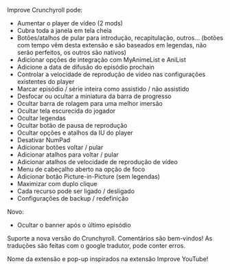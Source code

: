 Improve Crunchyroll pode:
 - Aumentar o player de vídeo (2 mods)
 - Cubra toda a janela em tela cheia
 - Botões/atalhos de pular para introdução, recapitulação, outros... (botões com tempo vêm desta extensão e são baseados em legendas, não serão perfeitos, os outros são nativos)
 - Adicionar opções de integração com MyAnimeList e AniList
 - Adicione a data de difusão do episódio prochain
 - Controlar a velocidade de reprodução de vídeo nas configurações existentes do player
 - Marcar episódio / série inteira como assistido / não assistido
 - Desfocar ou ocultar a miniatura da barra de progresso
 - Ocultar barra de rolagem para uma melhor imersão
 - Ocultar tela escurecida do jogador
 - Ocultar legendas
 - Ocultar botão de pausa de reprodução
 - Ocultar opções e atalhos da IU do player
 - Desativar NumPad
 - Adicionar botões voltar / pular
 - Adicionar atalhos para voltar / pular
 - Adicionar atalhos de velocidade de reprodução de vídeo
 - Menu de cabeçalho aberto na opção de foco
 - Adicionar botão Picture-in-Picture (sem legendas)
 - Maximizar com duplo clique
 - Cada recurso pode ser ligado / desligado
 - Configurações de backup / redefinição

Novo:
- Ocultar o banner após o último episódio

Suporte a nova versão do Crunchyroll.
Comentários são bem-vindos!
As traduções são feitas com o google tradutor, pode conter erros.

Nome da extensão e pop-up inspirados na extensão Improve YouTube!

